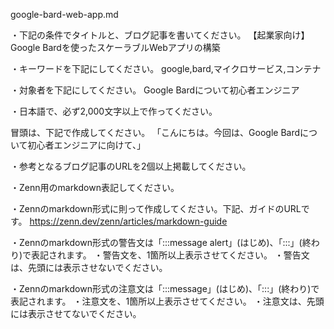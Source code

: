google-bard-web-app.md

・下記の条件でタイトルと、ブログ記事を書いてください。
【起業家向け】Google Bardを使ったスケーラブルWebアプリの構築

・キーワードを下記にしてください。
google,bard,マイクロサービス,コンテナ

・対象者を下記にしてください。
        Google Bardについて初心者エンジニア


・日本語で、必ず2,000文字以上で作ってください。

冒頭は、下記で作成してください。
「こんにちは。今回は、Google Bardについて初心者エンジニアに向けて、」

・参考となるブログ記事のURLを2個以上掲載してください。




・Zenn用のmarkdown表記してください。

・Zennのmarkdown形式に則って作成してください。下記、ガイドのURLです。
https://zenn.dev/zenn/articles/markdown-guide

・Zennのmarkdown形式の警告文は「:::message alert」(はじめ)、「:::」(終わり)で表記されます。
・警告文を、1箇所以上表示させてください。
・警告文は、先頭には表示させないでください。

・Zennのmarkdown形式の注意文は「:::message」(はじめ)、「:::」(終わり)で表記されます。
・注意文を、1箇所以上表示させてください。
・注意文は、先頭には表示させてないでください。


